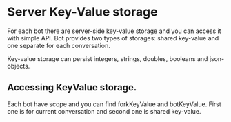 # Server Key-Value storage

For each bot there are server-side key-value storage and you can access it with simple API. Bot provides two types of storages: shared key-value and one separate for each conversation.

Key-value storage can persist integers, strings, doubles, booleans and json-objects.

## Accessing KeyValue storage.

Each bot have scope and you can find forkKeyValue and botKeyValue. First one is for current conversation and second one is shared key-value.
